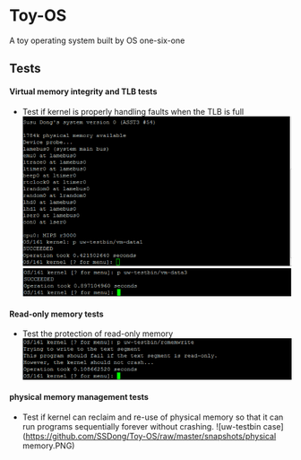 Toy-OS
======

A toy operating system built by OS one-six-one

**Tests**
------------------------

#### Virtual memory integrity and TLB tests
* Test if kernel is properly handling faults when the TLB is full
![uw-testbin case](https://github.com/SSDong/Toy-OS/raw/master/snapshots/vm-data1.PNG)
![uw-testbin case](https://github.com/SSDong/Toy-OS/raw/master/snapshots/vm-data3.PNG)

#### Read-only memory tests
* Test the protection of read-only memory
![uw-testbin case](https://github.com/SSDong/Toy-OS/raw/master/snapshots/romemwrite.PNG)

#### physical memory management tests
* Test if kernel can reclaim and re-use of physical memory so that it can run programs sequentially forever without crashing. 
![uw-testbin case](https://github.com/SSDong/Toy-OS/raw/master/snapshots/physical memory.PNG)




